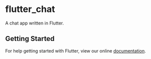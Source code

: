 # flutter_chat

A chat app written in Flutter.

## Getting Started

For help getting started with Flutter, view our online
[documentation](https://flutter.io/).
